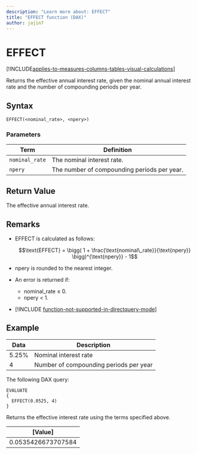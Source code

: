 ```yaml
---
description: "Learn more about: EFFECT"
title: "EFFECT function (DAX)"
author: jajin7
---
```


# EFFECT

[!INCLUDE[applies-to-measures-columns-tables-visual-calculations](includes/applies-to-measures-columns-tables-visual-calculations.md)]

Returns the effective annual interest rate, given the nominal annual interest rate and the number of compounding periods per year.

## Syntax

```dax
EFFECT(<nominal_rate>, <npery>)
```

### Parameters

|Term|Definition|
|--------|--------------|
|`nominal_rate`|The nominal interest rate.|
|`npery`|The number of compounding periods per year.|

## Return Value

The effective annual interest rate.

## Remarks

- EFFECT is calculated as follows:

    $$\text{EFFECT} = \bigg( 1 + \frac{\text{nominal\_rate}}{\text{npery}} \bigg)^{\text{npery}} - 1$$

- npery is rounded to the nearest integer.

- An error is returned if:
  - nominal_rate ≤ 0.
  - npery < 1.

- [!INCLUDE [function-not-supported-in-directquery-mode](includes/function-not-supported-in-directquery-mode.md)]

## Example

| **Data** | **Description**                        |
| -------- | -------------------------------------- |
| 5.25%    | Nominal interest rate                  |
| 4        | Number of compounding periods per year |

The following DAX query:

```dax
EVALUATE
{
  EFFECT(0.0525, 4)
}
```

Returns the effective interest rate using the terms specified above.

| **[Value]**      |
| ------------------ |
| 0.0535426673707584 |
